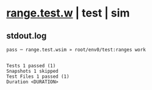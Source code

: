 # [range.test.w](../../../../../../examples/tests/sdk_tests/std/range.test.w) | test | sim

## stdout.log
```log
pass ─ range.test.wsim » root/env0/test:ranges work
 
 
Tests 1 passed (1)
Snapshots 1 skipped
Test Files 1 passed (1)
Duration <DURATION>
```

